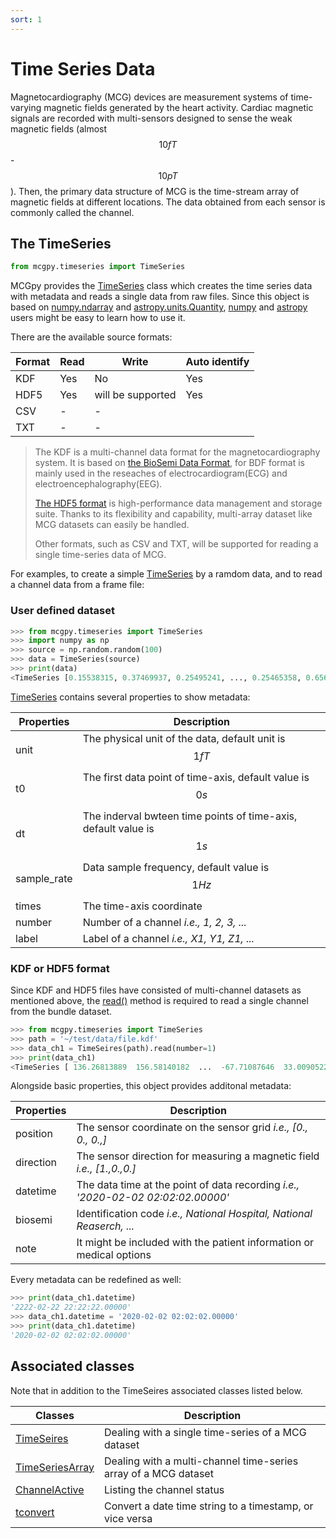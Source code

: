 ```yaml
---
sort: 1
---
```


# Time Series Data

Magnetocardiography (MCG) devices are measurement systems of time-varying magnetic fields generated by the heart activity. Cardiac magnetic signals are recorded with multi-sensors designed to sense the weak magnetic fields (almost $$10 fT$$-$$10 pT$$). Then, the primary data structure of MCG is the time-stream array of magnetic fields at different locations. The data obtained from each sensor is commonly called the channel.

## The TimeSeries

```python
from mcgpy.timeseries import TimeSeries
```

MCGpy provides the [TimeSeries]() class which creates the time series data with metadata and reads a single data from raw files. Since this object is based on [numpy.ndarray](https://numpy.org/doc/stable/reference/generated/numpy.ndarray.html) and [astropy.units.Quantity](https://docs.astropy.org/en/stable/units/quantity.html), [numpy](https://numpy.org/) and [astropy](https://www.astropy.org/) users might be easy to learn how to use it.

There are the available source formats:

| Format  | Read     | Write     | Auto identify     | 
| ------- | -------- | --------- | ----------------- | 
| KDF     | Yes      | No        | Yes               |
| HDF5    | Yes      | will be supported| Yes        |
| CSV     | -        | -         |                   |
| TXT     | -        | -         |                   |

> The KDF is a multi-channel data format for the magnetocardiography system. It is based on [the BioSemi Data Format](https://www.biosemi.com/faq/file_format.htm), for BDF format is mainly used in the reseaches of electrocardiogram(ECG) and electroencephalography(EEG).
> 
> [The HDF5 format](https://www.hdfgroup.org/solutions/hdf5/) is high-performance data management and storage suite. Thanks to its flexibility and capability, multi-array dataset like MCG datasets can easily be handled.
>
> Other formats, such as CSV and TXT, will be supported for reading a single time-series data of MCG.


For examples, to create a simple [TimeSeries]() by a ramdom data, and to read a channel data from a frame file:

### User defined dataset

```python
>>> from mcgpy.timeseries import TimeSeries
>>> import numpy as np
>>> source = np.random.random(100)
>>> data = TimeSeries(source)
>>> print(data)
<TimeSeries [0.15538315, 0.37469937, 0.25495241, ..., 0.25465358, 0.65668087] 1e-15 T>
```

[TimeSeries]() contains several properties to show metadata:

| Properties  | Description                   |
|-------------|-------------------------------|
| unit        | The physical unit of the data, default unit is $$1 fT$$ |
| t0          | The first data point of time-axis, default value is $$0 s$$ |
| dt          | The inderval bwteen time points of time-axis, default value is $$1 s$$ |
| sample_rate | Data sample frequency, default value is $$1 Hz$$ |
| times       | The time-axis coordinate |
| number      | Number of a channel *i.e., 1, 2, 3, ...*|
| label       | Label of a channel *i.e., X1, Y1, Z1, ...*|

### KDF or HDF5 format

Since KDF and HDF5 files have consisted of multi-channel datasets as mentioned above, the [read()]() method is required to read a single channel from the bundle dataset.

```python
>>> from mcgpy.timeseries import TimeSeries
>>> path = '~/test/data/file.kdf'
>>> data_ch1 = TimeSeires(path).read(number=1)
>>> print(data_ch1)
<TimeSeries [ 136.26813889  156.58140182  ...  -67.71087646  33.00905228] 1e-15 T>
```
Alongside basic properties, this object provides additonal metadata:

| Properties  | Description                   |
|-------------|-------------------------------|
| position    | The sensor coordinate on the sensor grid *i.e., [0., 0., 0.,]* |
| direction   | The sensor direction for measuring a magnetic field *i.e., [1.,0.,0.]* |
| datetime    | The data time at the point of data recording *i.e., '2020-02-02 02:02:02.00000'* |
| biosemi     | Identification code *i.e., National Hospital, National Reaserch, ...*|
| note        | It might be included with the patient information or medical options |

Every metadata can be redefined as well:

```python
>>> print(data_ch1.datetime)
'2222-02-22 22:22:22.00000'
>>> data_ch1.datetime = '2020-02-02 02:02:02.00000'
>>> print(data_ch1.datetime)
'2020-02-02 02:02:02.00000'
```

## Associated classes

Note that in addition to the TimeSeires associated classes listed below.

| Classes             | Description                   |
|---------------------|-------------------------------|
| [TimeSeires]()      | Dealing with a single time-series of a MCG dataset |
| [TimeSeriesArray]() | Dealing with a multi-channel time-series array of a MCG dataset | 
| [ChannelActive]()   | Listing the channel status |
| [tconvert]()        | Convert a date time string to a timestamp, or vice versa |
